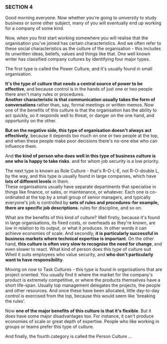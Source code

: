 ### SECTION 4  
  
Good morning everyone. Now whether you're going to university to study business or some other subject, many of you will eventually end up working for a company of some kind.  
  
Now, when you first start working somewhere you will realise that the organisation you've joined has certain characteristics. And we often refer to these social characteristics as the culture of the organisation - this includes its unwritten ideas, beliefs, values and things like that. One well known writer has classified company cultures by identifying four major types.  
  
The first type is called the Power Culture, and it's usually found in small organisation.  
  
**It's the type of culture that needs a central source of power to be effective**, and because control is in the hands of just one or two people there aren't many rules or procedures.  
**Another characteristic is that communication usually takes the form of conversations** rather than, say, formal meetings or written memos. Now one of the benefits of this culture is that the organisation has the ability to act quickly, so it responds well to threat, or danger on the one hand, and opportunity on the other.  
  
**But on the negative side, this type of organisation doesn't always act effectively**, because it depends too much on one or two people at the top, and when these people make poor decisions there's no-one else who can influence them.  
  
And **the kind of person who does well in this type of business culture is one who is happy to take risks**. and for whom job security is a low priority.  
  
The next type is known as Role Culture - that's R-O-L-E, not R-O-double L, by the way, and this type is usually found in large companies, which have **lots of different levels** in them.  
These organisations usually have separate departments that specialise in things like finance, or sales, or maintenance, or whatever. Each one is co-ordinated at the top by a small group of senior managers, and typically everyone's job is controlled by **sets of rules and procedures-for example, there are specific job descriptions**. rules for discipline, and so on.  
  
What are the benefits of this kind of culture? Well firstly, because it's found in large organisations, its fixed costs, or overheads as they're known, are low in relation to its output, or what it produces. In other words it can achieve economies of scale. And secondly, **it is particularly successful in business markets where technical expertise is important**. On the other hand, **this culture is often very slow to recognise the need for change**, and even slower to react. What kind of person does this type of culture suit  
Whell it suits employees who value security, and **who don't particularly want to have responsibility**.  
  
Moving on now to Task Cultures - this type is found in organisations that are project oriented. You usually find it where the market for the company's product is extremely competitive, or where the products themselves have a short life-span. Usually top management delegates the projects, the people and other resources. And once these have been allocated, little day-to-day control is exercised from the top, because this would seem like 'breaking the rules'.  
  
Now **one of the major benefits of this culture is that it's flexible**. But it does have some major disadvantages too. For instance, it can't produce economies of scale or great depth of expertise. People who like working in groups or teams prefer this type of culture.  
  
And finally, the fourth category is called the Person Culture ...  

